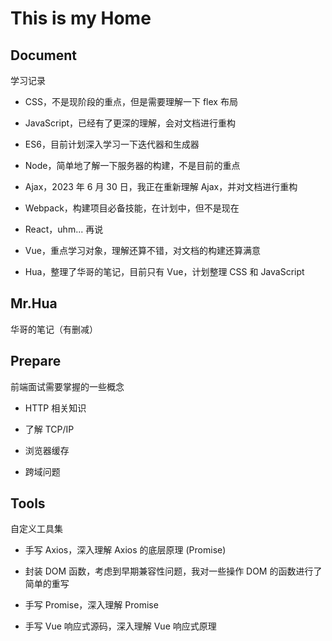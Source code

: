 # This is my Home

## Document

学习记录

- CSS，不是现阶段的重点，但是需要理解一下 flex 布局

- JavaScript，已经有了更深的理解，会对文档进行重构

- ES6，目前计划深入学习一下迭代器和生成器

- Node，简单地了解一下服务器的构建，不是目前的重点

- Ajax，2023 年 6 月 30 日，我正在重新理解 Ajax，并对文档进行重构

- Webpack，构建项目必备技能，在计划中，但不是现在

- React，uhm... 再说

- Vue，重点学习对象，理解还算不错，对文档的构建还算满意

- Hua，整理了华哥的笔记，目前只有 Vue，计划整理 CSS 和 JavaScript

## Mr.Hua

华哥的笔记（有删减）

## Prepare

前端面试需要掌握的一些概念

- HTTP 相关知识

- 了解 TCP/IP

- 浏览器缓存

- 跨域问题

## Tools

自定义工具集

- 手写 Axios，深入理解 Axios 的底层原理 (Promise)

- 封装 DOM 函数，考虑到早期兼容性问题，我对一些操作 DOM 的函数进行了简单的重写

- 手写 Promise，深入理解 Promise

- 手写 Vue 响应式源码，深入理解 Vue 响应式原理
